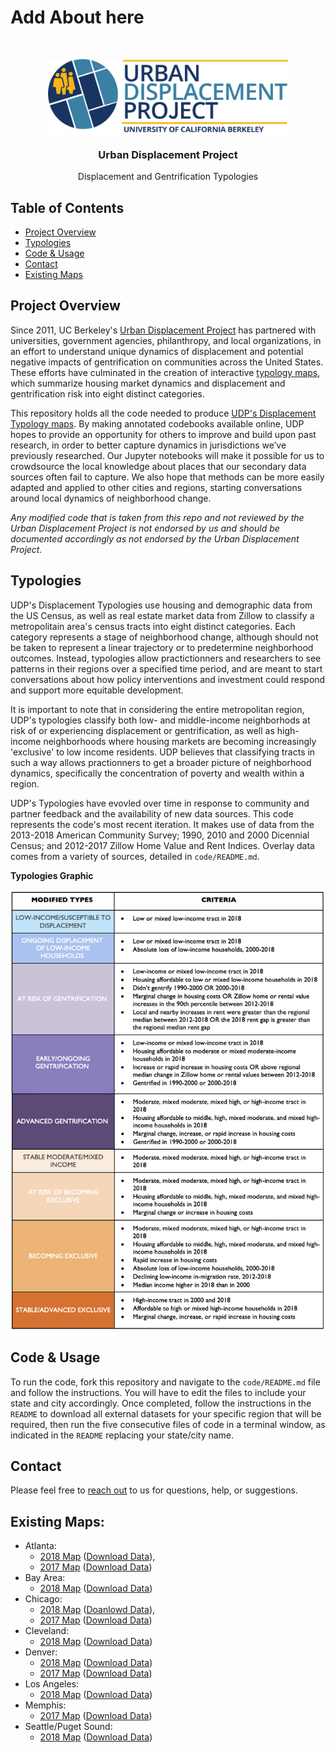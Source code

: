 # Add About here



<!-- PROJECT LOGO -->
<br />
<p align="center">
  <a href='https://www.urbandisplacement.org/'>
  	<img src='.assets/images/blue_udp_logo.png' align="top" height="120">
  </a>

  <h3 align="center">Urban Displacement Project</h3>
  <p align="center"> 
  	Displacement and Gentrification Typologies
   	<br />
   </p>
</p>

<!-- TABLE OF CONTENTS -->
## Table of Contents

* [Project Overview](#project-overview)
* [Typologies](#typologies)
* [Code & Usage](#Code-&-Usage)
* [Contact](#contact)
* [Existing Maps](#existing-maps)


<!-- ABOUT THE PROJECT -->
## Project Overview

Since 2011, UC Berkeley's [Urban Displacement Project](https://urbandisplacement.org) has partnered with universities, government agencies, philanthropy, and local organizations, in an effort to understand unique dynamics of displacement and potential negative impacts of gentrification on communities across the United States.  These efforts have culminated in the creation of interactive [typology maps](https://urbandisplacement.org), which summarize housing market dynamics and displacement and gentrification risk into eight distinct categories. 
 
This repository holds all the code needed to produce [UDP's Displacement Typology maps](https://urbandisplacement.org). By making annotated codebooks available online, UDP hopes to provide an opportunity for others to improve and build upon past research, in order to better capture dynamics in jurisdictions we’ve previously researched. Our Jupyter notebooks will make it possible for us to crowdsource the local knowledge about places that our secondary data sources often fail to capture. We also hope that methods can be more easily adapted and applied to other cities and regions, starting conversations around local dynamics of neighborhood change.  
 
*Any modified code that is taken from this repo and not reviewed by the Urban Displacement Project is not endorsed by us and should be documented accordingly as not endorsed by the Urban Displacement Project.*
 
<!-- TYPOLOGIES -->
## Typologies

UDP's Displacement Typologies use housing and demographic data from the US Census, as well as real estate market data from Zillow to classify a metropolitain area's census tracts into eight distinct categories. Each category represents a stage of neighborhood change, although should not be taken to represent a linear trajectory or to predetermine neighborhood outcomes. Instead, typologies allow practictionners and researchers to see patterns in their regions over a specified time period, and are meant to start conversations about how policy interventions and investment could respond and support more equitable development.

It is important to note that in considering the entire metropolitan region, UDP's typologies classify both low- and middle-income neighborhods at risk of or experiencing displacement or gentrification, as well as high-income neighborhoods where housing markets are becoming increasingly 'exclusive' to low income residents. UDP believes that classifying tracts in such a way allows practionners to get a broader picture of neighborhood dynamics, specifically the concentration of poverty and wealth within a region. 

UDP's Typologies have evovled over time in response to community and partner feedback and the availability of new data sources. This code represents the code's most recent iteration. It makes use of data from the 2013-2018 American Community Survey; 1990, 2010 and 2000 Dicennial Census; and 2012-2017 Zillow Home Value and Rent Indices. Overlay data comes from a variety of sources, detailed in `code/README.md`.

**Typologies Graphic**

<a href='https://www.urbandisplacement.org/'><img src='.assets/images/typology_sheet_2018.png'/></a>

<!-- CODE & USAGE -->
## Code & Usage
 
To run the code, fork this repository and navigate to the `code/README.md` file and follow the instructions. You will have to edit the files to include your state and city accordingly. Once completed, follow the instructions in the `README` to download all external datasets for your specific region that will be required, then run the five consecutive files of code in a terminal window, as indicated in the `README` replacing your state/city name.
 
<!-- CONTACT -->
## Contact
 
Please feel free to [reach out](info@urbandisplacement.org) to us for questions, help, or suggestions.
 
<!-- EXISTING MAPS -->
## Existing Maps: 

* Atlanta: 
  * [2018 Map](https://urban-displacement.github.io/displacement-typologies/maps/atlanta_udp.html) ([Download Data](https://github.com/urban-displacement/displacement-typologies/blob/main/data/outputs/typologies/Atlanta_typology_output.csv)), 
  * [2017 Map](https://urban-displacement.github.io/displacement-typologies/maps/atlanta_sparcc.html) ([Download Data](https://github.com/urban-displacement/displacement-typologies/blob/main/data/outputs/typologies/Atlanta_typology_output_2017.csv))
* Bay Area: 
  * [2018 Map](https://urban-displacement.github.io/displacement-typologies/maps/sanfrancisco_udp.html) ([Download Data](https://github.com/urban-displacement/displacement-typologies/blob/main/data/outputs/typologies/SanFrancisco_typology_output.csv))
* Chicago: 
  * [2018 Map](https://urban-displacement.github.io/displacement-typologies/maps/chicago_udp.html) ([Doanlowd Data](https://github.com/urban-displacement/displacement-typologies/blob/main/data/outputs/typologies/Chicago_typology_output.csv)), 
  * [2017 Map](https://urban-displacement.github.io/displacement-typologies/maps/chicago_sparcc.html) ([Download Data](https://github.com/urban-displacement/displacement-typologies/blob/main/data/outputs/typologies/Chicago_typology_output_2017.csv))
* Cleveland: 
  * [2018 Map](https://urban-displacement.github.io/displacement-typologies/maps/cleveland_udp.html) ([Download Data](https://github.com/urban-displacement/displacement-typologies/blob/main/data/outputs/typologies/Cleveland_typology_output.csv))
* Denver:
  * [2018 Map](https://urban-displacement.github.io/displacement-typologies/maps/denver_udp.html) ([Download Data](https://github.com/urban-displacement/displacement-typologies/blob/main/data/outputs/typologies/Denver_typology_output.csv))
  * [2017 Map](https://urban-displacement.github.io/displacement-typologies/maps/denver_sparcc.html) ([Download Data](https://github.com/urban-displacement/displacement-typologies/blob/main/data/outputs/typologies/Denver_typology_output_2017.csv))
* Los Angeles: 
  * [2018 Map](https://urban-displacement.github.io/displacement-typologies/maps/losangeles_udp.html) ([Download Data](https://github.com/urban-displacement/displacement-typologies/blob/main/data/outputs/typologies/LosAngeles_typology_output.csv))
* Memphis: 
  * [2017 Map](https://urban-displacement.github.io/displacement-typologies/maps/memphis_sparcc.html) ([Download Data](https://github.com/urban-displacement/displacement-typologies/blob/main/data/outputs/typologies/Memphis_typology_output_2017.csv))
* Seattle/Puget Sound: 
  * [2018 Map](https://urban-displacement.github.io/displacement-typologies/maps/seattle_udp.html) ([Download Data](https://github.com/urban-displacement/displacement-typologies/blob/main/data/outputs/typologies/Seattle_typology_output.csv))


